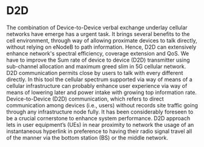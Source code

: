 # D2D

The combination of Device-to-Device 
verbal exchange underlay cellular networks have 
emerge has a urgent task. It brings several 
benefits to the cell environment, through way of 
allowing proximate devices to talk directly, without 
relying on eNodeB to path information. Hence, 
D2D can extensively enhance network's spectral 
efficiency, coverage extension and QoS. We have 
to improve the Sum rate of device to device (D2D) 
transmitter using sub-channel allocation and 
maximum greed slim in 5G cellular network. D2D 
communication permits close by users to talk with 
every different directly. In this tool the cellular 
spectrum supported via way of means of a cellular 
infrastructure 
can probably enhance user 
experience via way of means of lowering later and 
power intake with growing top information rate. Device-to-Device (D2D) communication, which 
refers to direct communication among devices 
(i.e., users) without records site traffic going 
through any infrastructure node fully. It has been 
considerably foreseen to be a crucial cornerstone 
to enhance system performance. D2D approach 
lets in user equipment’s (UEs) in near proximity 
to network the usage of an instantaneous 
hyperlink in preference to having their radio 
signal travel all of the manner via the bottom 
station (BS) or the middle network.
